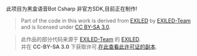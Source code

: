 此项目为黑盒语音Bot Csharp 非官方SDK,目前正在制作!  
>Part of the code in this work is derived from [EXILED](https://github.com/Exiled-Team/EXILED) by [EXILED-Team](https://github.com/Exiled-Team) and is licensed under [CC BY-SA 3.0](https://creativecommons.org/licenses/by-sa/3.0).

>此作品的部分代码来源于 [EXILED-Team](https://github.com/Exiled-Team) 的 [EXILED](https://github.com/Exiled-Team/EXILED).  
>并在 **CC-BY-SA 3.0** 下获取许可.[在此查看此许可证的副本](https://creativecommons.org/licenses/by-sa/3.0).  
